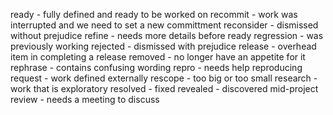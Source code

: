 ready - fully defined and ready to be worked on
recommit - work was interrupted and we need to set a new committment
reconsider - dismissed without prejudice
refine - needs more details before ready
regression - was previously working
rejected - dismissed with prejudice
release - overhead item in completing a release
removed - no longer have an appetite for it
rephrase - contains confusing wording
repro - needs help reproducing
request - work defined externally
rescope - too big or too small
research - work that is exploratory
resolved - fixed
revealed - discovered mid-project
review - needs a meeting to discuss
